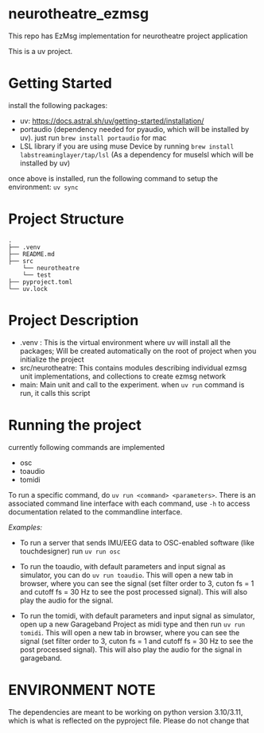 # neurotheatre_ezmsg
This repo has EzMsg implementation for neurotheatre project application

This is a uv project.

# Getting Started
install the following packages:
- uv: https://docs.astral.sh/uv/getting-started/installation/
- portaudio (dependency needed for pyaudio, which will be installed by uv). just run `brew install portaudio` for mac
- LSL library if you are using muse Device by running `brew install labstreaminglayer/tap/lsl` (As a dependency for muselsl which will be installed by uv)

once above is installed, run the following command to setup the environment:
`uv sync`

# Project Structure
```
.
├── .venv
├── README.md
├── src
    └── neurotheatre
    └── test
├── pyproject.toml
└── uv.lock
```

# Project Description
- .venv : This is the virtual environment where uv will install all the packages; Will be created automatically on the root of project when you initialize the project
- src/neurotheatre: This contains modules describing individual ezmsg unit implementations, and collections to create ezmsg network
- main: Main unit and call to the experiment. when `uv run` command is run, it calls this script

# Running the project
currently following commands are implemented
- osc
- toaudio
- tomidi

To run a specific command, do `uv run <command> <parameters>`.  There is an associated command line interface with each command, use `-h` to access documentation related to the commandline interface.

*Examples:* 
- To run a server that sends IMU/EEG data to OSC-enabled software (like touchdesigner) run `uv run osc`

- To run the toaudio, with default parameters and input signal as simulator, you can do `uv run toaudio`. 
  This will open a new tab in browser, where you can see the signal (set filter order to 3, cuton fs = 1 and cutoff fs = 30 Hz to see the post processed signal). This will also play the audio for the signal.

- To run the tomidi, with default parameters and input signal as simulator, open up a new Garageband Project as midi type and then run `uv run tomidi`. This will open a new tab in browser, where you can see the signal (set filter order to 3, cuton fs = 1 and cutoff fs = 30 Hz to see the post processed signal). This will also play the audio for the signal in garageband.

# ENVIRONMENT NOTE
The dependencies are meant to be working on python version 3.10/3.11, which is what is reflected on the pyproject file. Please do not change that